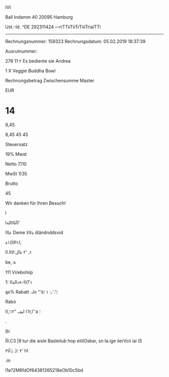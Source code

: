 IVI

Ball Indamm 40
20095 Hamburg

Ust.-Id. ^DE 292311424
—riTTiiTiiTrTiiíTriaiTTi
****

Rechnungsnummer: 159323
Rechnungsdatum: 05.02.2019 18:37:39

Ausrutnummer:

278
11
٢
Es  bediente  sie  Andrea

1  X  Veggie  Buddha  Bowl

Rechnungsbetrag
Zwischensumme
Master

EUR

#  14

9,45

8,45
45
45

Steuersatz

19%  Mwst

Netto
7)10

MwSt
1)35

Brutto

45

Wir  danken  für  Ihren  Besuch!

l

اآةًااالةا'

عااا
Deme ةلالا
dỉândnddsvid

ا١الاا)١ة,

٢  ةال؛لااا.اا'
,ร

be, น

111  Vi/ebohiip

1١؟)اا-»دالذاا
 ؛

ąs%
Rabatt
.Jo
“'؛‘.'،:
١ ؛٥:

Rabó

ايف
"٢؛؛,اا
i'lr,l''a
؛

 .

 ịb؛

ỈÍI.C3  |9  tur  die aisle Basleilub
hop  eiiilOsbar,  sn  la.ige iierVcii iai IS

٢ίΐ٢ ؛(.
¡؛'
hl

 .m

l1a?2M6fdOf64381265218eOb10c5bd

